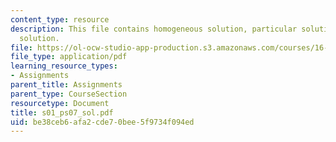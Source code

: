 ```yaml
---
content_type: resource
description: This file contains homogeneous solution, particular solution and total
  solution.
file: https://ol-ocw-studio-app-production.s3.amazonaws.com/courses/16-01-unified-engineering-i-ii-iii-iv-fall-2005-spring-2006/be38ceb6afa2cde70bee5f9734f094ed_s01_ps07_sol.pdf
file_type: application/pdf
learning_resource_types:
- Assignments
parent_title: Assignments
parent_type: CourseSection
resourcetype: Document
title: s01_ps07_sol.pdf
uid: be38ceb6-afa2-cde7-0bee-5f9734f094ed
---
```

